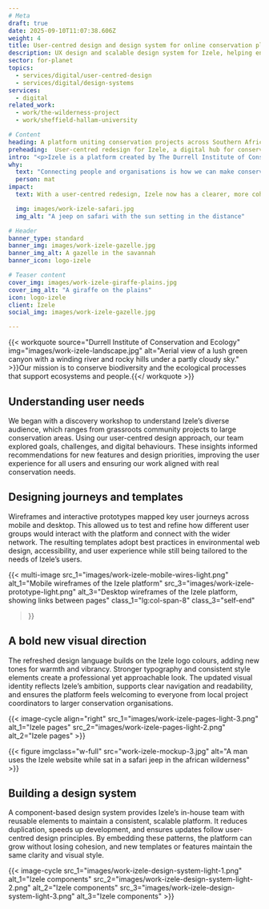 ```yaml
---
# Meta
draft: true
date: 2025-09-10T11:07:38.606Z
weight: 4
title: User-centred design and design system for online conservation platform
description: UX design and scalable design system for Izele, helping environmental organisations collaborate and share knowledge.
sector: for-planet
topics:
  - services/digital/user-centred-design
  - services/digital/design-systems
services:
  - digital
related_work:
  - work/the-wilderness-project
  - work/sheffield-hallam-university

# Content
heading: A platform uniting conservation projects across Southern Africa
preheading:  User-centred redesign for Izele, a digital hub for conservation organisations
intro: "<p>Izele is a platform created by The Durrell Institute of Conservation and Ecology (DICE), part of the University of Kent. It connects conservation areas, groups, businesses and projects, enabling them to share news, resources, and expertise. By providing free web pages to smaller organisations, Izele helps grassroots initiatives become part of a wider network, amplifying their impact and visibility.</p>"
why:
  text: "Connecting people and organisations is how we can make conservation stronger, lasting and more effective."
  person: mat
impact:
  text: With a user-centred redesign, Izele now has a clearer, more cohesive platform that empowers conservation groups across Southern Africa to tell their stories and share expertise. By strengthening collaboration and visibility, the platform is helping local projects contribute to a growing, interconnected conservation movement.

  img: images/work-izele-safari.jpg
  img_alt: "A jeep on safari with the sun setting in the distance"

# Header
banner_type: standard
banner_img: images/work-izele-gazelle.jpg
banner_img_alt: A gazelle in the savannah
banner_icon: logo-izele

# Teaser content
cover_img: images/work-izele-giraffe-plains.jpg
cover_img_alt: "A giraffe on the plains"
icon: logo-izele
client: Izele
social_img: images/work-izele-gazelle.jpg

---
```


{{< workquote source="Durrell Institute of Conservation and Ecology" img="images/work-izele-landscape.jpg" alt="Aerial view of a lush green canyon with a winding river and rocky hills under a partly cloudy sky." >}}Our mission is to conserve biodiversity and the ecological processes that support ecosystems and people.{{</ workquote >}}

<!-- Text left -->
<div class="w-full grid grid-cols-12 gap-x-2.5 gap-y-6 lg:gap-6 xl:gap-8">
  <div class="prose col-span-full lg:col-span-8">

  ## Understanding user needs

  We began with a discovery workshop to understand Izele’s diverse audience, which ranges from grassroots community projects to large conservation areas. Using our user-centred design approach, our team explored goals, challenges, and digital behaviours. These insights informed recommendations for new features and design priorities, improving the user experience for all users and ensuring our work aligned with real conservation needs.

  </div>
</div>

<!-- Text left -->
<div class="w-full grid grid-cols-12 gap-x-2.5 gap-y-6 lg:gap-6 xl:gap-8 section">
  <div class="prose col-span-full lg:col-span-8">

  ## Designing journeys and templates

  Wireframes and interactive prototypes mapped key user journeys across mobile and desktop. This allowed us to test and refine how different user groups would interact with the platform and connect with the wider network. The resulting templates adopt best practices in environmental web design, accessibility, and user experience while still being tailored to the needs of Izele’s users.
   
  </div>
</div>




{{< multi-image
  src_1="images/work-izele-mobile-wires-light.png" alt_1="Mobile wireframes of the Izele platform"
  src_3="images/work-izele-prototype-light.png" alt_3="Desktop wireframes of the Izele platform, showing links between pages"
  class_1="lg:col-span-8"
  class_3="self-end"
  >}}


<!-- Text right -->
<div class="w-full grid grid-cols-12 gap-x-2.5 gap-y-6 lg:gap-6 xl:gap-8 section">
  <div class="prose col-span-full lg:col-span-8 lg:col-start-5">

  ## A bold new visual direction

  The refreshed design language builds on the Izele logo colours, adding new tones for warmth and vibrancy. Stronger typography and consistent style elements create a professional yet approachable look. The updated visual identity reflects Izele’s ambition, supports clear navigation and readability, and ensures the platform feels welcoming to everyone from local project coordinators to larger conservation organisations.

   
  </div>
</div>

{{< image-cycle
  align="right"
  src_1="images/work-izele-pages-light-3.png"
  alt_1="Izele pages"
  src_2="images/work-izele-pages-light-2.png"
  alt_2="Izele pages" >}}


{{< figure imgclass="w-full" src="work-izele-mockup-3.jpg" alt="A man uses the Izele website while sat in a safari jeep in the african wilderness" >}}


<!-- Text left -->
<div class="w-full grid grid-cols-12 gap-x-2.5 gap-y-6 lg:gap-6 xl:gap-8 section">
  <div class="prose col-span-full lg:col-span-8">

  ## Building a design system

  A component-based design system provides Izele’s in-house team with reusable elements to maintain a consistent, scalable platform. It reduces duplication, speeds up development, and ensures updates follow user-centred design principles. By embedding these patterns, the platform can grow without losing cohesion, and new templates or features maintain the same clarity and visual style.
   
  </div>
</div>
{{< image-cycle
  src_1="images/work-izele-design-system-light-1.png"
  alt_1="Izele components"
  src_2="images/work-izele-design-system-light-2.png"
  alt_2="Izele components"
  src_3="images/work-izele-design-system-light-3.png"
  alt_3="Izele components" >}}

